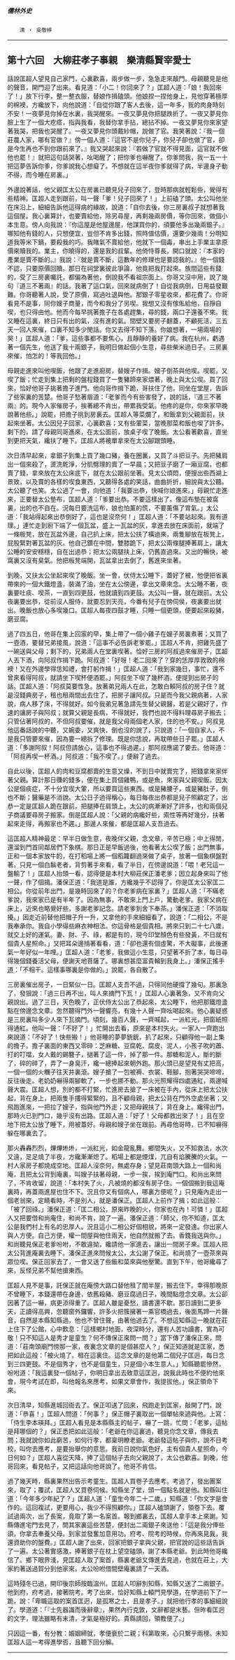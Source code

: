 

##### 儒林外史
　　`清 ‧ 吳敬梓`

* * *

## 第十六回　大柳莊孝子事親　樂清縣賢宰愛士

話說匡超人望見自己家門，心裏歡喜，兩步做一步，急急走來敲門。母親聽見是他的聲音，開門迎了出來。看見道：「小二！你回來了？」匡超人道：「娘！我回來了！」放下行李，整一整衣服，替娘作揖磕頭。他娘捏一捏他身上，見他穿著極厚的棉襖，方纔放下，向他說道：「自從你跟了客人去後，這一年多，我的肉身時刻不安！一夜夢見你掉在水裏，我哭醒來。一夜又夢見你把腿跌折了。一夜又夢見你臉上生了一個大疙瘩，指與我看，我替你拿手拈，總拈不掉。一夜又夢見你來家望著我哭，把我也哭醒了。一夜又夢見你頭戴紗帽，說做了官。我笑著說：『我一個莊農人家，哪有官做？』傍一個人道：『這官不是你兒子，你兒子卻也做了官，卻是今生再也不到你跟前來了。』我又哭起來說：『若做了官就不得見面，這官就不做他也罷！』就把這句話哭著，吆喝醒了；把你爹也嚇醒了。你爹問我，我一五一十把這夢告訴你爹，你爹說我心想癡了。不想就在這半夜你爹就得了病，半邊身子動不得，而今睡在房裏。」

外邊說著話，他父親匡太公在房裏已聽見兒子回來了，登時那病就輕鬆些，覺得有些精神。匡超人走到跟前，叫一聲「爹！兒子回來了！」上前磕了頭。太公叫他坐在床沿上，細細告訴他這得病的緣故，說道：「自你去後，你三房裏叔子就想著我這個屋。我心裏算計，也要賣給他，除另尋屋，再剩幾兩房價，等你回來，做個小本生意。傍人向我說：『你這屋是他屋邊屋，他謀買你的，須要他多出幾兩銀子。』哪知他有錢的人，只想便宜，豈但不肯多出錢，照時值估價，還要少幾兩！分明知道我等米下鍋，要殺我的巧。我賭氣不賣給他，他就下一個毒，串出上手業主拿原價來贖我的。業主，你曉得的，還是我的叔輩。他倚恃尊長，開口就說：『本家的產業是賣不斷的。』我說：『就是賣不斷，這數年的修理也是要認我的。』他一個錢不認，只要原價回贖。那日在祠堂裏彼此爭論，他竟把我打起來。族間這些有錢的，受了三房裏囑託，都偏為著他，倒說我不看祖宗面上。你哥又沒中用，說了幾句『道三不著兩』的話。我著了這口氣，回來就病倒了！自從我病倒，日用益發艱難。你哥聽著人說，受了原價，寫過吐退與他。那銀子零星收來，都花費了。你哥看見不是事，同你嫂子商量，而今和我分了另喫。我想又沒有傢俬給他，自掙自喫，也只得由他。他而今每早挑著擔子在各處趕集，尋的錢，兩口子還養不來。我又睡在這裏，終日只有出的氣，沒有進的氣。間壁又要房子翻蓋，不顧死活，三五天一回人來催，口裏不知多少閒話。你又去得不知下落。你娘想著，一場兩場的哭！」匡超人道：「爹，這些事都不要焦心，且靜靜的養好了病。我在杭州，虧遇著一個先生，他送了我十兩銀子，我明日做起個小生意，尋些柴米過日子。三房裏來催，怕怎的！等我回他。」

母親走進來叫他喫飯，他跟了走進廚房，替嫂子作揖。嫂子倒茶與他喫。喫罷，又喫了飯；忙走到集上把剩的盤程錢買了一隻豬蹄來家煨著，晚上與太公喫。買了回來，恰好他哥子挑著擔子進門。他向哥作揖下跪，哥扶住了他，同坐在堂屋，告訴了些家裏的苦楚。他哥子愁著眉道：「老爹而今有些害發了，說的話，『道三不著兩』的。現今人家催房子，挨著總不肯出，帶累我受氣。他疼的是你，你來家早晚說著他些。」說罷，把擔子挑到房裏去。匡超人等菜爛了，和飯拿到父親面前，扶起來坐著。太公因兒子回家，心裏歡喜；又有些葷菜，當晚那菜和飯也喫了許多。剩下的，請了母親同哥進來，在太公面前，放桌子喫了晚飯。太公看著歡喜，直坐到更把天氣，纔扶了睡下。匡超人將被單拿來在太公腳跟頭睡。

次日清早起來，拿銀子到集上買了幾口豬，養在圈裏，又買了斗把豆子。先把豬肩出一個來殺了，燙洗乾淨，分肌劈理的賣了一早晨；又把豆子磨了一廂豆腐，也都賣了錢，拿來放在太公床底下，就在太公跟前坐著。見太公煩悶，便搜出些西湖上景致，以及賣的各樣的喫食東西，又聽得各處的笑話，曲曲折折，細說與太公聽。太公聽了也笑。太公過了一會，向他道：「我要出恭，快喊你娘進來。」母親忙走進來，正要替太公墊布，匡超人道：「爹要出恭。不要這樣出了。像這布墊在被窩裏，出的也不自在。況每日要洗這布，娘也怕薰的慌，不要薰傷了胃氣。」太公道：「我站得起來出恭倒好了，這也是沒奈何！」匡超人道：「不要站起來。我有道理。」連忙走到廚下端了一個瓦盆，盛上一瓦盆的灰，拿進去放在床面前，就端了一條板凳，放在瓦盆外邊，自己扒上床，把太公扶了橫過來，兩隻腳放在板凳上，屁股緊對著瓦盆的灰。他自己鑽在中間，雙膝跪下，把太公兩條腿捧著肩上，讓太公睡的安安穩穩，自在出過恭；把太公兩腿扶上床，仍舊直過來。又出的暢快，被窩裏又沒有臭氣。他把板凳端開，瓦盆拿出去倒了，舊進來坐著。

到晚，又扶太公坐起來喫了晚飯。坐一會，伏侍太公睡下，蓋好了被，他便把省裏帶來的一個大鐵燈盞，裝滿了油，坐在太公傍邊，拿出文章來念。太公睡不著，夜裏要吐痰、喫茶，一直到四更鼓，他就讀到四更鼓。太公叫一聲，就在跟前。太公夜裏要出恭，從前沒人服侍，就要忍到天亮，今番有兒子在傍伺侯，夜裏要出就出。晚飯也放心多喫幾口。匡超人每夜四鼓才睡，只睡一個更頭，便要起來殺豬，磨豆腐。

過了四五日，他哥在集上回家的早，集上帶了一個小雞子在嫂子房裏煮著；又買了一壺酒，要替兄弟接風，說道：「這事不必告訴老爹罷。」匡超人不肯，把雞先盛了一碗送與父母；剩下的，兄弟兩人在堂裏喫著。恰好三房的阿叔過來催房子，匡超人丟下酒，向阿叔作揖下跪。阿叔道：「好呀！老二回來了？穿的恁厚厚敦敦的棉襖！又在外邊學得恁知禮，會打躬作揖！」匡超人道：「我到家幾日，事忙，還不曾來看得阿叔，就請坐下喫杯便酒罷。」阿叔坐下喫了幾杯酒，便提到出房子的話。匡超人道：「阿叔莫要性急。放著弟兄兩人在此，怎敢白賴阿叔的房子住？就是沒錢典房子，租也租兩間出去住了，把房子讓阿叔。只是而今我父親病著，人家說，病人移了床，不得就好。如今我弟兄著急請先生替父親醫，若是父親好了，作速的讓房子與阿叔；就算父親是長病，不得就好，我們也說不得料理尋房子搬去；只管佔著阿叔的，不但阿叔要催，就是我父母兩個老人家，住的也不安。」阿叔見他這番話說的中聽，又婉委，又爽快，倒也沒的說了，只說道：「一個自家人，不是我只管要來催，因為要一總拆了修理。既是你恁說，再耽帶些日子罷。」匡超人道：「多謝阿叔！阿叔但請放心，這事也不得過遲。」那阿叔應諾了要去。他哥道：「阿叔再喫一杯酒。」阿叔道：「我不喫了。」便辭了過去。

自此以後，匡超人的肉和豆腐都賣的生意又燥，不到日中就賣完了，把錢拿來家伴著父親。算計那日賺的錢多，便在集上買個雞鴨，或是魚，來家與父親喫飯。因太公是個痰症，不十分宜喫大葷，所以要買這些東西。或是豬腰子，或是豬肚子，倒也不斷；醫藥是不消說。太公日子過得稱心，每日每夜出恭都是兒子照顧定了，出恭一定是匡超人跪在跟前，把腿捧在肩頭上。太公的病漸漸好了許多，也和兩個兒子商議要尋房子搬家。倒是匡超人說：「父親的病纔好些，索性等再好幾分，扶著起來走得，再搬家也不遲。」那邊人來催，都是匡超人支吾過去。

這匡超人精神最足：早半日做生意，夜晚伴父親，念文章，辛苦已極；中上得閒，還溜到門首同鄰居們下象棋。那日正是早飯過後，他看著太公喫了飯；出門無事，正和一個本家放牛的，在打稻場上將一個稻籮翻過來做了桌子，放著一個象棋盤對著。只見一個白鬍老者，背剪著手來看，看了半日，在傍邊說道：「喂！老兄這一盤輸了！」匡超人抬頭一看，認得便是本村大柳莊保正潘老爹；因立起身來叫了他一聲，作了個揖。潘保正道：「我道是誰，方纔幾乎不認得了。你是匡太公家匡二相公。你從前年出門，是幾時回來了的？你老爹病在家裏？」匡超人道：「不瞞老爹說，我來家已是有半年了。因為無事，不敢來上門上戶，驚動老爹。我家父病在床上，近來也略覺好些，多謝老爹記念。請老爹到舍下奉茶。」潘保正道：「不消取擾。」因走近前替他把帽子升一升，又拿他的手來細細看了，說道：「二相公，不是我奉承你。我自小學得些麻衣神相法。你這骨格是個貴相。將來只到二十七八歲，就交上好的運氣。妻、財、子、祿，都是有的，現今印堂顏色有些發黃，不日就有個貴人星照命。」又把耳朵邊掯著看看，道：「卻也還有個虛驚，不大礙事，此後運氣一年好似一年哩。」匡超人道：「老爹，我做這小生意，只望著不折了本，每日尋得幾個錢養活父母，便謝天地菩薩了。哪裏想甚麼富貴輪到我身上。」潘保正搖手道：「不相干。這樣事哪裏是你做的。」說罷，各自散了。

三房裏催出房子，一日緊似一日。匡超人支吾不過，只得同他硬撐了幾句。那裏急了，發狠說：「過三日再不出，叫人來摘門下瓦！」匡超人心裏著急，又不肯向父親說出。過了三日，天色晚了，正伏侍太公出了恭起來，太公睡下，他把那鐵燈盞點在傍邊念文章。忽然聽得門外一聲響亮，有幾十人聲一齊吆喝起來。他心裏疑惑是三房裏叫多少人來下瓦摘門。頃刻，幾百人聲，一齊喊起，一派紅光，把窗紙照得通紅。他叫一聲：「不好了！」忙開出去看，原來是本村失火。一家人一齊跑出來說道：「不好了！快些搬！」他哥睡的夢夢銃銃，扒了起來，只顧得他一副上集的擔子。擔子裏面的東西又零碎：芝麻糖、豆腐乾、腐皮、泥人，小孩子吹的蕭、打的叮噹，女人戴的錫簪子，撾著了這一件，掉了那一件。那糖和泥人，斷的斷了，碎的碎了，弄了一身臭汗，纔一總捧起來朝外跑。那火頭已是望見有丈把高，一個一個的火糰子往天井裏滾。嫂子搶了一包被褥、衣裳、鞋腳，抱著哭哭啼啼，反往後走。老奶奶嚇得兩腳軟了，一步也挪不動。那火光照耀得四處通紅，兩邊喊聲大震。匡超人想，別的都不打緊，忙進房去搶了一床被在手內，從床上把太公扶起，背在身上，把兩隻手摟得緊緊的，且不顧母親，把太公背在門外空處坐著；又飛跑進來，一把拉了嫂子，指與他門外走；又把母親扶了，背在身上。纔得出門，那時火已到門口，幾乎沒有出路。匡超人道：「好了！父母都救出來了！」且在空地下把太公放了睡下，用被蓋好。母親和嫂子坐在跟前。再尋他哥時，已不知嚇得躲在哪裏去了。

那火轟轟烈烈，熚熚烞烞，一派紅光，如金龍亂舞。鄉間失火，又不知救法，水次又遠，足足燒了半夜，方纔漸漸熄了。稻場上都是煙煤，兀自有焰騰騰的火氣。一村人家房子都燒成空地。匡超人沒奈何，無處存身；望見莊南頭大路上一個和尚庵，且把太公背到庵裏，叫嫂子扶著母親，一步一挨，挨到庵門口。和尚出來問了，不肯收留，說道：「本村失了火，凡被燒的都沒有房子住。一個個搬到我這庵裏時，再蓋兩進屋也住不下。況且你又有個病人，哪裏方便呢？」只見庵內走出一個老翁來，定睛看時，不是別人，就是潘保正。匡超人上前作了揖；如此這般：「被了回祿。」潘保正道：「匡二相公，原來昨晚的火，你家也在內！可憐！」匡超人又把要借和尚庵住，和尚不肯，說了一遍。潘保正道：「師父，你不知道，匡太公是我們村上有名的忠厚人。況且這小二相公好個相貌，將來一定發達。你出家人與人方便。自己方便，權一間屋與他住兩天，他自然就搬了去。香錢我送與你。」和尚聽見保正老爹吩咐，不敢違拗，纔請他一家進去，讓出一間房子來。匡超人把太公背進庵裏去睡下。潘保正進來問候太公，太公謝了保正。和尚燒了一壺茶來與眾位喫。保正回家去了，一會又送了些飯和菜來與他壓驚。直到下午，他哥纔尋了來，反怪兄弟不幫他搶東西。

匡超人見不是事，託保正就在庵傍大路口替他租了間半屋，搬去住下。幸得那晚原不曾睡下，本錢還帶在身邊，依舊殺豬、磨豆腐過日子，晚間點燈念文章。太公卻因著了這一嚇，病更添得重了。匡超人雖是憂愁，讀書還不歇。那日讀到二更多天，正讀得高興，忽聽窗外鑼響，許多火把簇擁著一乘官橋過去，後面馬蹄一片聲音，自然是本縣知縣過，他也不曾住聲，由著他過去了。不想這知縣這一晚就在莊上住下了公館，心中歎息：「這樣鄉村地面，夜深時分，還有人苦功讀書，實為可敬！只不知這人是秀才是童生？何不傳保正來問一問？」當下傳了潘保正來，問道：「莊南頭廟門傍那一家，夜裏念文章的是個甚麼人？」保正知道就是匡家，悉把如此這般：「被火燒了。租在這裏住。這念文章的是他第二個兒子匡迥，每日念到三四更鼓。不是個秀才，也不是個童生，只是個小本生意人。」知縣聽罷慘然，吩咐道：「我這裏發一個帖子，你明日拿出去致意這匡迥，說我此時也不便約他來會，現今考試在即，叫他報名來應考，如果文章會作，我提拔他。」保正領命下來。

次日清早，知縣進城回衙去了。保正叩送了回來，飛跑走到匡家，敲開了門，說道：「恭喜！」匡超人問道：「何事？」保正帽子裏取出一個單帖來遞與他。上寫：「侍生李本瑛拜。」匡超人看見是本縣縣主的帖子，嚇了一跳，忙問：「老爹，這帖是拜哪個的？」保正悉把如此這般：「老爺在你這裏過，聽見你念文章，傳我去問；我就說你如此窮苦，如何行孝，都稟明瞭老爺。老爺發這帖子與你，說不日考校，叫你去應考，是要抬舉你的意思。我前日說你氣色好，主有個貴人星照命，今日何如？」匡超人喜從天降，捧了這個帖子去向父親說了，太公也歡喜。到晚，他哥回來，看見帖子，又把這話向他哥說了。他哥不肯信。

過了幾天時，縣裏果然出告示考童生。匡超人買卷子去應考。考過了，發出團案來，取了；覆試，匡超人又買卷伺候。知縣坐了堂，頭一個點名就是他。知縣叫住道：「今年多少年紀了？」匡超人道：「童生今年二十二歲。」知縣道：「你文字是會作的。這回複試，更要用心，我少不得照顧你。」匡超人磕頭謝了，領卷下去。覆試過兩次，出了長案，竟取了第一名案首。報到鄉裏去，匡超人拿手本上來謝。知縣傳進宅門去見了，問其家裏這些苦楚，便封出二兩銀子來送他：「這是我分俸些須，你拿去奉養父母。到家並發奮加意用功。府考、院考的時候，你再來見我，我還資助你的盤費。」匡超人謝了出來，回家把銀子拿與父親，把官說的這些話告訴了一遍。太公著實感激，捧著銀子在枕上望空磕頭，謝了本縣老爺。到此時他哥纔信了。鄉下眼界淺，見匡超人取了案首，縣裏老爺又傳進去見過，也就在莊上，大家約著送過賀分到他家來。太公吩咐借間壁庵裏請了一天酒。

這時殘冬已過，開印後宗師按臨溫州。匡超人叩辭別知縣，知縣又送了二兩銀子。他到府，府考過，接著院考。考了出來，恰好知縣上轅門見學道，在學道前下了一跪，說：「卑職這取的案首匡迥，是孤寒之士，且是孝子。」就把他行孝的事細細說了。學道道：「『士先器識而後辭章』，果然內行克敦，文辭都是末藝。但昨看匡迥的文字，理法雖略有末清，才氣是極好的。貴縣請回，領教便了。」

只因這一番，有分教：婚姻締就，孝便衰於二親；科第取來，心只繫乎兩榜。未知匡超人這一考得進學否，且聽下回分解。

* * *

